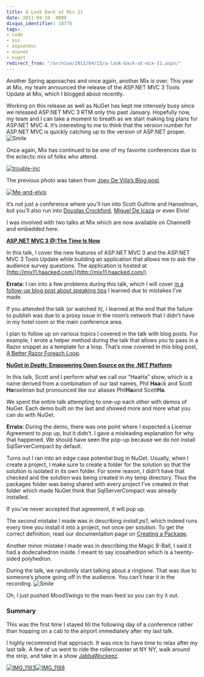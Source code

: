 ```yaml
---
title: A Look Back at Mix 11
date: 2011-04-16 -0800
disqus_identifier: 18776
tags:
- code
- oss
- aspnetmvc
- aspnet
- nuget
redirect_from: "/archive/2011/04/15/a-look-back-at-mix-11.aspx/"
---
```


Another Spring approaches and once again, another Mix is over. This year
at Mix, my team announced the release of the ASP.NET MVC 3 Tools Update
at Mix, which I blogged about recently.

Working on this release as well as NuGet has kept me intensely busy
since we released ASP.NET MVC 3 RTM only this past January. Hopefully
now, my team and I can take a moment to breath as we start making big
plans for ASP.NET MVC 4. It’s interesting to me to think that the
version number for ASP.NET MVC is quickly catching up to the version of
ASP.NET proper.
![Smile](https://haacked.com/images/haacked_com/WindowsLiveWriter/A-Look-Back-at-Mix-11_D597/wlEmoticon-smile_2.png)

Once again, Mix has continued to be one of my favorite conferences due
to the eclectic mix of folks who attend.

[![trouble-inc](https://haacked.com/images/haacked_com/WindowsLiveWriter/A-Look-Back-at-Mix-11_D597/trouble-inc_thumb.jpg "trouble-inc")](https://haacked.com/images/haacked_com/WindowsLiveWriter/A-Look-Back-at-Mix-11_D597/trouble-inc_2.jpg)

The previous photo was taken from [Joey De Villa’s Blog
post](http://www.globalnerdy.com/2011/04/13/trouble-inc/ "Trouble, Inc").

[![Me-and-elvis](https://haacked.com/images/haacked_com/WindowsLiveWriter/A-Look-Back-at-Mix-11_D597/Me-and-elvis_thumb.jpg "Me-and-elvis")](https://haacked.com/images/haacked_com/WindowsLiveWriter/A-Look-Back-at-Mix-11_D597/Me-and-elvis_2.jpg)

It’s not just a conference where you’ll run into Scott Guthrie and
Hanselman, but you’ll also run into [Douglas
Crockford](http://www.crockford.com/ "Crockford's Website"), [Miguel De
Icaza](http://tirania.org/blog/ "Miguel's Blog") or even Elvis!

I was involved with two talks at Mix which are now available on Channel9
and embedded here.

[**ASP.NET MVC 3 @:The Time Is
Now**](http://channel9.msdn.com/events/MIX/MIX11/FRM03 "ASP.NET MVC 3 The Time Is Now")

In this talk, I cover the new features of ASP.NET MVC 3 and the ASP.NET
MVC 3 Tools Update while building an application that allows me to ask
the audience survey questions. The application is hosted at
[http://mix11.haacked.com/](http://mix11.haacked.com/).

**Errata:** I ran into a few problems during this talk, which I will
cover [in a follow-up blog post about speaking
tips](https://haacked.com/archive/2011/04/18/presentation-tips.aspx "Presentation Tips From My Mistakes")
I learned due to mistakes I’ve made.

If you attended the talk (or watched it), I learned at the end that the
failure to publish was due to a proxy issue in the room’s network that I
didn’t have in my hotel room or the main conference area.

I plan to follow up on various topics I covered in the talk with blog
posts. For example, I wrote a helper method during the talk that allows
you to pass in a Razor snippet as a template for a loop. That’s now
covered in this blog post, [A Better Razor Foreach
Loop](https://haacked.com/archive/2011/04/14/a-better-razor-foreach-loop.aspx).

[**NuGet in Depth: Empowering Open Source on the .NET
Platform**](http://channel9.msdn.com/events/MIX/MIX11/FRM09 "NuGet In Depth")

In this talk, Scott and I perform what we call our “HaaHa” show, which
is a name derived from a combination of our last names, Phil **Haa**ck
and Scott **Ha**nselman but pronounced like our aliases Phil**Ha**and
Scott**Ha**.

We spent the entire talk attempting to one-up each other with demos of
NuGet. Each demo built on the last and showed more and more what you can
do with NuGet.

**Errata:** During the demo, there was one point where I expected a
License Agreement to pop up, but it didn’t. I gave a misleading
explanation for why that happened. We should have seen the pop-up
because we do not install SqlServerCompact by default.

Turns out I ran into an edge case potential bug in NuGet. Usually, when
I create a project, I make sure to create a folder for the solution so
that the solution is isolated in its own folder. For some reason, I
didn’t have that checked and the solution was being created in my temp
directory. Thus the packages folder was being shared with every project
I’ve created in that folder which made NuGet think that SqlServerCompact
was already installed.

If you’ve never accepted that agreement, it will pop up.

The second mistake I made was in describing *install.ps1*, which indeed
runs every time you install it into a project, not once per solution. To
get the correct definition, read our documentation page on [Creating a
Package](http://nuget.codeplex.com/wikipage?title=Creating%20a%20Package "Creating a Package").

Another minor mistake I made was in describing the Magic 8-Ball, I said
it had a dodecahedron inside. I meant to say icosahedron which is a
twenty-sided polyhedron.

During the talk, we randomly start talking about a ringtone. That was
due to someone’s phone going off in the audience. You can’t hear it in
the recording.
![Smile](https://haacked.com/images/haacked_com/WindowsLiveWriter/A-Look-Back-at-Mix-11_D597/wlEmoticon-smile_2.png)

Oh, I just pushed *MoodSwings* to the main feed so you can try it out.

### Summary

This was the first time I stayed till the following day of a conference
rather than hopping on a cab to the airport immediately after my last
talk.

I highly recommend that approach. It was nice to have time to relax
after my last talk. A few of us went to ride the rollercoaster at NY NY,
walk around the strip, and take in a show
[JabbaWockeez](http://en.wikipedia.org/wiki/JabbaWockeeZ "JabbaWockeez").

[![IMG\_1183](https://haacked.com/images/haacked_com/WindowsLiveWriter/A-Look-Back-at-Mix-11_D597/IMG_1183_thumb.jpg "IMG_1183")](https://haacked.com/images/haacked_com/WindowsLiveWriter/A-Look-Back-at-Mix-11_D597/IMG_1183.jpg)[![IMG\_1188](https://haacked.com/images/haacked_com/WindowsLiveWriter/A-Look-Back-at-Mix-11_D597/IMG_1188_thumb.jpg "IMG_1188")](https://haacked.com/images/haacked_com/WindowsLiveWriter/A-Look-Back-at-Mix-11_D597/IMG_1188.jpg)


